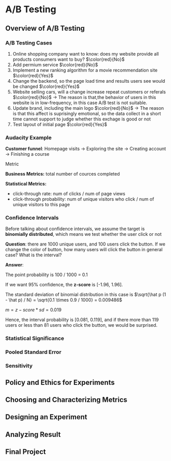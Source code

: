 # A/B Testing

## Overview of A/B Testing

### A/B Testing Cases

1. Online shopping company want to know: does my website provide all products consumers want to buy? $\color{red}{No}$
2. Add permium service $\color{red}{No}$
3. Implement a new ranking algorithm for a movie recommendation site $\color{red}{Yes}$
4. Change the backend, so the page load time and results users see would be changed $\color{red}{Yes}$
5. Website selling cars, will a change increase repeat customers or referals $\color{red}{No}$ -> The reason is that,the behavior of users in this website is in low-frequency, in this case A/B test is not suitable.
6. Update brand, including the main logo $\color{red}{No}$ -> The reason is that this affect is suprisingly emotional, so the data collect in a short time cannot support to judge whether this exchage is good or not
7. Test layout of initial page $\color{red}{Yes}$

### Audacity Example

**Customer funnel**: Homepage visits -> Exploring the site -> Creating account -> Finishing a course 

Metric

**Business Metrics:** total number of cources completed

**Statistical Metrics:**

* click-through rate: num of clicks / num of page views
* click-through probability: num of unique visitors who click / num of unique visitors to this page

### Confidence Intervals

Before talking about confidence intervals, we assume the target is **binomially distributed**, which means we test whether the user click or not

**Question**: there are 1000 unique users, and 100 users click the button. If we change the color of button, how many users will click the button in general case? What is the interval?

**Answer**:

The point probability is 100 / 1000 = 0.1

If we want 95% confidence, the **z-score** is [-1.96, 1.96].

The standard deviation of binomial distribution in this case is $\sqrt{\hat p (1 - \hat p) / N} = \sqrt{0.1 \times 0.9 / 1000} = 0.009486$

$m = z-score * sd = 0.019$

Hence, the interval probability is [0.081, 0.119], and if there more than 119 users or less than 81 users who click the button, we would be surprised.

### Statistical Significance

### Pooled Standard Error

### Sensitivity

## Policy and Ethics for Experiments

## Choosing and Characterizing Metrics

## Designing an Experiment

## Analyzing Result

## Final Project

